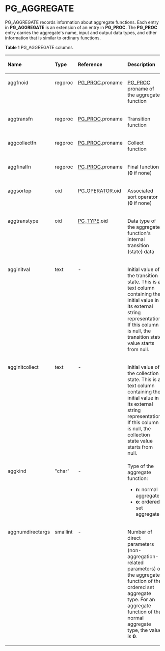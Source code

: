 # PG\_AGGREGATE<a name="EN-US_TOPIC_0242385793"></a>

PG\_AGGREGATE records information about aggregate functions. Each entry in  **PG\_AGGREGATE**  is an extension of an entry in  **PG\_PROC**. The  **PG\_PROC**  entry carries the aggregate's name, input and output data types, and other information that is similar to ordinary functions.

**Table  1**  PG\_AGGREGATE columns

<a name="en-us_topic_0237122266_en-us_topic_0059777833_t78348f63ee1d413abe2de0904b31eff5"></a>
<table><thead align="left"><tr id="en-us_topic_0237122266_en-us_topic_0059777833_r6f4b35ae2e6e452a9f6edadd9d513dc0"><th class="cellrowborder" valign="top" width="19.55%" id="mcps1.2.5.1.1"><p id="en-us_topic_0237122266_en-us_topic_0059777833_a19582f8192204642b048ba6e8797a25b"><a name="en-us_topic_0237122266_en-us_topic_0059777833_a19582f8192204642b048ba6e8797a25b"></a><a name="en-us_topic_0237122266_en-us_topic_0059777833_a19582f8192204642b048ba6e8797a25b"></a>Name</p>
</th>
<th class="cellrowborder" valign="top" width="13.530000000000001%" id="mcps1.2.5.1.2"><p id="en-us_topic_0237122266_en-us_topic_0059777833_aa99a45fc42a445aebb8976f1996d4ff8"><a name="en-us_topic_0237122266_en-us_topic_0059777833_aa99a45fc42a445aebb8976f1996d4ff8"></a><a name="en-us_topic_0237122266_en-us_topic_0059777833_aa99a45fc42a445aebb8976f1996d4ff8"></a>Type</p>
</th>
<th class="cellrowborder" valign="top" width="27.82%" id="mcps1.2.5.1.3"><p id="en-us_topic_0237122266_en-us_topic_0059777833_a7a77c327b4844e869145c59951ec4ff2"><a name="en-us_topic_0237122266_en-us_topic_0059777833_a7a77c327b4844e869145c59951ec4ff2"></a><a name="en-us_topic_0237122266_en-us_topic_0059777833_a7a77c327b4844e869145c59951ec4ff2"></a>Reference</p>
</th>
<th class="cellrowborder" valign="top" width="39.1%" id="mcps1.2.5.1.4"><p id="en-us_topic_0237122266_en-us_topic_0059777833_a1f0cd8edd8b740cfa6f6efe73652afdb"><a name="en-us_topic_0237122266_en-us_topic_0059777833_a1f0cd8edd8b740cfa6f6efe73652afdb"></a><a name="en-us_topic_0237122266_en-us_topic_0059777833_a1f0cd8edd8b740cfa6f6efe73652afdb"></a>Description</p>
</th>
</tr>
</thead>
<tbody><tr id="en-us_topic_0237122266_en-us_topic_0059777833_r3b022eb846fb4c0c97ed1f81c87e5446"><td class="cellrowborder" valign="top" width="19.55%" headers="mcps1.2.5.1.1 "><p id="en-us_topic_0237122266_en-us_topic_0059777833_ad6b6de6abce74084a1c560fa3ea05394"><a name="en-us_topic_0237122266_en-us_topic_0059777833_ad6b6de6abce74084a1c560fa3ea05394"></a><a name="en-us_topic_0237122266_en-us_topic_0059777833_ad6b6de6abce74084a1c560fa3ea05394"></a>aggfnoid</p>
</td>
<td class="cellrowborder" valign="top" width="13.530000000000001%" headers="mcps1.2.5.1.2 "><p id="en-us_topic_0237122266_en-us_topic_0059777833_ac737df4a04874512836097580d7e353f"><a name="en-us_topic_0237122266_en-us_topic_0059777833_ac737df4a04874512836097580d7e353f"></a><a name="en-us_topic_0237122266_en-us_topic_0059777833_ac737df4a04874512836097580d7e353f"></a>regproc</p>
</td>
<td class="cellrowborder" valign="top" width="27.82%" headers="mcps1.2.5.1.3 "><p id="en-us_topic_0237122266_en-us_topic_0059777833_a4a1a0492f6b842d5baf94c9f1048429f"><a name="en-us_topic_0237122266_en-us_topic_0059777833_a4a1a0492f6b842d5baf94c9f1048429f"></a><a name="en-us_topic_0237122266_en-us_topic_0059777833_a4a1a0492f6b842d5baf94c9f1048429f"></a><a href="pg_proc.md">PG_PROC</a>.proname</p>
</td>
<td class="cellrowborder" valign="top" width="39.1%" headers="mcps1.2.5.1.4 "><p id="en-us_topic_0237122266_p73401827141214"><a name="en-us_topic_0237122266_p73401827141214"></a><a name="en-us_topic_0237122266_p73401827141214"></a><a href="pg_proc.md">PG_PROC</a> proname of the aggregate function</p>
</td>
</tr>
<tr id="en-us_topic_0237122266_en-us_topic_0059777833_rbab82d27081a471d9b5e4c0cb26dfa91"><td class="cellrowborder" valign="top" width="19.55%" headers="mcps1.2.5.1.1 "><p id="en-us_topic_0237122266_en-us_topic_0059777833_ae1530e82b0184a08af60efd9a0d89f13"><a name="en-us_topic_0237122266_en-us_topic_0059777833_ae1530e82b0184a08af60efd9a0d89f13"></a><a name="en-us_topic_0237122266_en-us_topic_0059777833_ae1530e82b0184a08af60efd9a0d89f13"></a>aggtransfn</p>
</td>
<td class="cellrowborder" valign="top" width="13.530000000000001%" headers="mcps1.2.5.1.2 "><p id="en-us_topic_0237122266_en-us_topic_0059777833_aa6e7924dca2f4288913052cb4f802bf2"><a name="en-us_topic_0237122266_en-us_topic_0059777833_aa6e7924dca2f4288913052cb4f802bf2"></a><a name="en-us_topic_0237122266_en-us_topic_0059777833_aa6e7924dca2f4288913052cb4f802bf2"></a>regproc</p>
</td>
<td class="cellrowborder" valign="top" width="27.82%" headers="mcps1.2.5.1.3 "><p id="en-us_topic_0237122266_en-us_topic_0059777833_a9ef57d1d15d9453a8dc3c8db6cc2c9cc"><a name="en-us_topic_0237122266_en-us_topic_0059777833_a9ef57d1d15d9453a8dc3c8db6cc2c9cc"></a><a name="en-us_topic_0237122266_en-us_topic_0059777833_a9ef57d1d15d9453a8dc3c8db6cc2c9cc"></a><a href="pg_proc.md">PG_PROC</a>.proname</p>
</td>
<td class="cellrowborder" valign="top" width="39.1%" headers="mcps1.2.5.1.4 "><p id="en-us_topic_0237122266_en-us_topic_0059777833_a44d743e0231846c6b8e5d55510c9ea01"><a name="en-us_topic_0237122266_en-us_topic_0059777833_a44d743e0231846c6b8e5d55510c9ea01"></a><a name="en-us_topic_0237122266_en-us_topic_0059777833_a44d743e0231846c6b8e5d55510c9ea01"></a>Transition function</p>
</td>
</tr>
<tr id="en-us_topic_0237122266_en-us_topic_0059777833_r59a6cefbfeb34b71b33910a4e09de7fb"><td class="cellrowborder" valign="top" width="19.55%" headers="mcps1.2.5.1.1 "><p id="en-us_topic_0237122266_en-us_topic_0059777833_a09dedc63c6204f48b39be056b677c0e2"><a name="en-us_topic_0237122266_en-us_topic_0059777833_a09dedc63c6204f48b39be056b677c0e2"></a><a name="en-us_topic_0237122266_en-us_topic_0059777833_a09dedc63c6204f48b39be056b677c0e2"></a>aggcollectfn</p>
</td>
<td class="cellrowborder" valign="top" width="13.530000000000001%" headers="mcps1.2.5.1.2 "><p id="en-us_topic_0237122266_en-us_topic_0059777833_ab608734f3b0543729e71a5956caa18ac"><a name="en-us_topic_0237122266_en-us_topic_0059777833_ab608734f3b0543729e71a5956caa18ac"></a><a name="en-us_topic_0237122266_en-us_topic_0059777833_ab608734f3b0543729e71a5956caa18ac"></a>regproc</p>
</td>
<td class="cellrowborder" valign="top" width="27.82%" headers="mcps1.2.5.1.3 "><p id="en-us_topic_0237122266_en-us_topic_0059777833_ab4684d84497845c2ad1cfea43a56dd72"><a name="en-us_topic_0237122266_en-us_topic_0059777833_ab4684d84497845c2ad1cfea43a56dd72"></a><a name="en-us_topic_0237122266_en-us_topic_0059777833_ab4684d84497845c2ad1cfea43a56dd72"></a><a href="pg_proc.md">PG_PROC</a>.proname</p>
</td>
<td class="cellrowborder" valign="top" width="39.1%" headers="mcps1.2.5.1.4 "><p id="en-us_topic_0237122266_en-us_topic_0059777833_a0cae7f1ae562404e864e68024ae8da54"><a name="en-us_topic_0237122266_en-us_topic_0059777833_a0cae7f1ae562404e864e68024ae8da54"></a><a name="en-us_topic_0237122266_en-us_topic_0059777833_a0cae7f1ae562404e864e68024ae8da54"></a>Collect function</p>
</td>
</tr>
<tr id="en-us_topic_0237122266_en-us_topic_0059777833_rcc027b919ab54c4abf9c1b923522be48"><td class="cellrowborder" valign="top" width="19.55%" headers="mcps1.2.5.1.1 "><p id="en-us_topic_0237122266_en-us_topic_0059777833_a989677b72f5244fdaae36b2122c76458"><a name="en-us_topic_0237122266_en-us_topic_0059777833_a989677b72f5244fdaae36b2122c76458"></a><a name="en-us_topic_0237122266_en-us_topic_0059777833_a989677b72f5244fdaae36b2122c76458"></a>aggfinalfn</p>
</td>
<td class="cellrowborder" valign="top" width="13.530000000000001%" headers="mcps1.2.5.1.2 "><p id="en-us_topic_0237122266_en-us_topic_0059777833_a71190dd8423541df847374f2e5bf66e8"><a name="en-us_topic_0237122266_en-us_topic_0059777833_a71190dd8423541df847374f2e5bf66e8"></a><a name="en-us_topic_0237122266_en-us_topic_0059777833_a71190dd8423541df847374f2e5bf66e8"></a>regproc</p>
</td>
<td class="cellrowborder" valign="top" width="27.82%" headers="mcps1.2.5.1.3 "><p id="en-us_topic_0237122266_en-us_topic_0059777833_ada972480e7ef4ddab0cdf6fa502f9a96"><a name="en-us_topic_0237122266_en-us_topic_0059777833_ada972480e7ef4ddab0cdf6fa502f9a96"></a><a name="en-us_topic_0237122266_en-us_topic_0059777833_ada972480e7ef4ddab0cdf6fa502f9a96"></a><a href="pg_proc.md">PG_PROC</a>.proname</p>
</td>
<td class="cellrowborder" valign="top" width="39.1%" headers="mcps1.2.5.1.4 "><p id="en-us_topic_0237122266_en-us_topic_0059777833_a703bd0aac55b40dd839dcf6dc791a210"><a name="en-us_topic_0237122266_en-us_topic_0059777833_a703bd0aac55b40dd839dcf6dc791a210"></a><a name="en-us_topic_0237122266_en-us_topic_0059777833_a703bd0aac55b40dd839dcf6dc791a210"></a>Final function (<strong id="en-us_topic_0237122266_b1659283121615"><a name="en-us_topic_0237122266_b1659283121615"></a><a name="en-us_topic_0237122266_b1659283121615"></a>0</strong> if none)</p>
</td>
</tr>
<tr id="en-us_topic_0237122266_en-us_topic_0059777833_rf7682b0b8f724925a09e14f27a37b454"><td class="cellrowborder" valign="top" width="19.55%" headers="mcps1.2.5.1.1 "><p id="en-us_topic_0237122266_en-us_topic_0059777833_a9298093344dc4d249f28641d17cf8d5a"><a name="en-us_topic_0237122266_en-us_topic_0059777833_a9298093344dc4d249f28641d17cf8d5a"></a><a name="en-us_topic_0237122266_en-us_topic_0059777833_a9298093344dc4d249f28641d17cf8d5a"></a>aggsortop</p>
</td>
<td class="cellrowborder" valign="top" width="13.530000000000001%" headers="mcps1.2.5.1.2 "><p id="en-us_topic_0237122266_en-us_topic_0059777833_a5683c3c1a25341f0b41858e79a791922"><a name="en-us_topic_0237122266_en-us_topic_0059777833_a5683c3c1a25341f0b41858e79a791922"></a><a name="en-us_topic_0237122266_en-us_topic_0059777833_a5683c3c1a25341f0b41858e79a791922"></a>oid</p>
</td>
<td class="cellrowborder" valign="top" width="27.82%" headers="mcps1.2.5.1.3 "><p id="en-us_topic_0237122266_en-us_topic_0059777833_a7f0248b191714edbbec6aed7f696f7f0"><a name="en-us_topic_0237122266_en-us_topic_0059777833_a7f0248b191714edbbec6aed7f696f7f0"></a><a name="en-us_topic_0237122266_en-us_topic_0059777833_a7f0248b191714edbbec6aed7f696f7f0"></a><a href="pg_operator.md">PG_OPERATOR</a>.oid</p>
</td>
<td class="cellrowborder" valign="top" width="39.1%" headers="mcps1.2.5.1.4 "><p id="en-us_topic_0237122266_en-us_topic_0059777833_aa946374548ce4624aeebdb7bf55983ed"><a name="en-us_topic_0237122266_en-us_topic_0059777833_aa946374548ce4624aeebdb7bf55983ed"></a><a name="en-us_topic_0237122266_en-us_topic_0059777833_aa946374548ce4624aeebdb7bf55983ed"></a>Associated sort operator (<strong id="en-us_topic_0237122266_b159331326166"><a name="en-us_topic_0237122266_b159331326166"></a><a name="en-us_topic_0237122266_b159331326166"></a>0</strong> if none)</p>
</td>
</tr>
<tr id="en-us_topic_0237122266_en-us_topic_0059777833_ra97edffba17641c9b3cd7a5e43ad01e8"><td class="cellrowborder" valign="top" width="19.55%" headers="mcps1.2.5.1.1 "><p id="en-us_topic_0237122266_en-us_topic_0059777833_a8afb91f50dd1429d9fe89d73b3af0a77"><a name="en-us_topic_0237122266_en-us_topic_0059777833_a8afb91f50dd1429d9fe89d73b3af0a77"></a><a name="en-us_topic_0237122266_en-us_topic_0059777833_a8afb91f50dd1429d9fe89d73b3af0a77"></a>aggtranstype</p>
</td>
<td class="cellrowborder" valign="top" width="13.530000000000001%" headers="mcps1.2.5.1.2 "><p id="en-us_topic_0237122266_en-us_topic_0059777833_ae6cad39facca4bad8752d4f3d25cca97"><a name="en-us_topic_0237122266_en-us_topic_0059777833_ae6cad39facca4bad8752d4f3d25cca97"></a><a name="en-us_topic_0237122266_en-us_topic_0059777833_ae6cad39facca4bad8752d4f3d25cca97"></a>oid</p>
</td>
<td class="cellrowborder" valign="top" width="27.82%" headers="mcps1.2.5.1.3 "><p id="en-us_topic_0237122266_en-us_topic_0059777833_ac2065ff72197433e8ffd8eb22822b8fa"><a name="en-us_topic_0237122266_en-us_topic_0059777833_ac2065ff72197433e8ffd8eb22822b8fa"></a><a name="en-us_topic_0237122266_en-us_topic_0059777833_ac2065ff72197433e8ffd8eb22822b8fa"></a><a href="pg_type.md">PG_TYPE</a>.oid</p>
</td>
<td class="cellrowborder" valign="top" width="39.1%" headers="mcps1.2.5.1.4 "><p id="en-us_topic_0237122266_en-us_topic_0059777833_a3eec720a4a954a93a7c009ce378b12e8"><a name="en-us_topic_0237122266_en-us_topic_0059777833_a3eec720a4a954a93a7c009ce378b12e8"></a><a name="en-us_topic_0237122266_en-us_topic_0059777833_a3eec720a4a954a93a7c009ce378b12e8"></a>Data type of the aggregate function's internal transition (state) data</p>
</td>
</tr>
<tr id="en-us_topic_0237122266_en-us_topic_0059777833_r2d73907919b448a287cbcae422f2e01e"><td class="cellrowborder" valign="top" width="19.55%" headers="mcps1.2.5.1.1 "><p id="en-us_topic_0237122266_en-us_topic_0059777833_a7fa5dcd0dbac4c539d73c81435f1dd5e"><a name="en-us_topic_0237122266_en-us_topic_0059777833_a7fa5dcd0dbac4c539d73c81435f1dd5e"></a><a name="en-us_topic_0237122266_en-us_topic_0059777833_a7fa5dcd0dbac4c539d73c81435f1dd5e"></a>agginitval</p>
</td>
<td class="cellrowborder" valign="top" width="13.530000000000001%" headers="mcps1.2.5.1.2 "><p id="en-us_topic_0237122266_en-us_topic_0059777833_af160bbef970d44f58d54f3bc8f424bfc"><a name="en-us_topic_0237122266_en-us_topic_0059777833_af160bbef970d44f58d54f3bc8f424bfc"></a><a name="en-us_topic_0237122266_en-us_topic_0059777833_af160bbef970d44f58d54f3bc8f424bfc"></a>text</p>
</td>
<td class="cellrowborder" valign="top" width="27.82%" headers="mcps1.2.5.1.3 "><p id="en-us_topic_0237122266_en-us_topic_0059777833_a64c67b6ae2ef4bd9b28cde575c1d1d32"><a name="en-us_topic_0237122266_en-us_topic_0059777833_a64c67b6ae2ef4bd9b28cde575c1d1d32"></a><a name="en-us_topic_0237122266_en-us_topic_0059777833_a64c67b6ae2ef4bd9b28cde575c1d1d32"></a>-</p>
</td>
<td class="cellrowborder" valign="top" width="39.1%" headers="mcps1.2.5.1.4 "><p id="en-us_topic_0237122266_en-us_topic_0059777833_a397acde1a6774ac9b724802a948b0b90"><a name="en-us_topic_0237122266_en-us_topic_0059777833_a397acde1a6774ac9b724802a948b0b90"></a><a name="en-us_topic_0237122266_en-us_topic_0059777833_a397acde1a6774ac9b724802a948b0b90"></a>Initial value of the transition state. This is a text column containing the initial value in its external string representation. If this column is null, the transition state value starts from null. </p>
</td>
</tr>
<tr id="en-us_topic_0237122266_en-us_topic_0059777833_re36650e3c8064a8fa49e6e9998bb29ee"><td class="cellrowborder" valign="top" width="19.55%" headers="mcps1.2.5.1.1 "><p id="en-us_topic_0237122266_en-us_topic_0059777833_af87c2136b8ca4d17955bbc8c4cc00c9e"><a name="en-us_topic_0237122266_en-us_topic_0059777833_af87c2136b8ca4d17955bbc8c4cc00c9e"></a><a name="en-us_topic_0237122266_en-us_topic_0059777833_af87c2136b8ca4d17955bbc8c4cc00c9e"></a>agginitcollect</p>
</td>
<td class="cellrowborder" valign="top" width="13.530000000000001%" headers="mcps1.2.5.1.2 "><p id="en-us_topic_0237122266_en-us_topic_0059777833_ae85898fbefeb4d618d4c41199a26aaa2"><a name="en-us_topic_0237122266_en-us_topic_0059777833_ae85898fbefeb4d618d4c41199a26aaa2"></a><a name="en-us_topic_0237122266_en-us_topic_0059777833_ae85898fbefeb4d618d4c41199a26aaa2"></a>text</p>
</td>
<td class="cellrowborder" valign="top" width="27.82%" headers="mcps1.2.5.1.3 "><p id="en-us_topic_0237122266_en-us_topic_0059777833_adab7fbf03fb8486aa94f3b208fc5584d"><a name="en-us_topic_0237122266_en-us_topic_0059777833_adab7fbf03fb8486aa94f3b208fc5584d"></a><a name="en-us_topic_0237122266_en-us_topic_0059777833_adab7fbf03fb8486aa94f3b208fc5584d"></a>-</p>
</td>
<td class="cellrowborder" valign="top" width="39.1%" headers="mcps1.2.5.1.4 "><p id="en-us_topic_0237122266_en-us_topic_0059777833_afacf9055489f4e68a3734ce70a1b4aa3"><a name="en-us_topic_0237122266_en-us_topic_0059777833_afacf9055489f4e68a3734ce70a1b4aa3"></a><a name="en-us_topic_0237122266_en-us_topic_0059777833_afacf9055489f4e68a3734ce70a1b4aa3"></a>Initial value of the collection state. This is a text column containing the initial value in its external string representation. If this column is null, the collection state value starts from null. </p>
</td>
</tr>
<tr id="en-us_topic_0237122266_row13583185155216"><td class="cellrowborder" valign="top" width="19.55%" headers="mcps1.2.5.1.1 "><p id="en-us_topic_0237122266_p17583951195211"><a name="en-us_topic_0237122266_p17583951195211"></a><a name="en-us_topic_0237122266_p17583951195211"></a>aggkind</p>
</td>
<td class="cellrowborder" valign="top" width="13.530000000000001%" headers="mcps1.2.5.1.2 "><p id="en-us_topic_0237122266_p195839513525"><a name="en-us_topic_0237122266_p195839513525"></a><a name="en-us_topic_0237122266_p195839513525"></a>"char"</p>
</td>
<td class="cellrowborder" valign="top" width="27.82%" headers="mcps1.2.5.1.3 "><p id="en-us_topic_0237122266_p1158375125213"><a name="en-us_topic_0237122266_p1158375125213"></a><a name="en-us_topic_0237122266_p1158375125213"></a>-</p>
</td>
<td class="cellrowborder" valign="top" width="39.1%" headers="mcps1.2.5.1.4 "><div class="p" id="en-us_topic_0237122266_p14944809242"><a name="en-us_topic_0237122266_p14944809242"></a><a name="en-us_topic_0237122266_p14944809242"></a>Type of the aggregate function:<a name="en-us_topic_0237122266_ul173372515244"></a><a name="en-us_topic_0237122266_ul173372515244"></a><ul id="en-us_topic_0237122266_ul173372515244"><li><strong id="en-us_topic_0237122266_b94184515114"><a name="en-us_topic_0237122266_b94184515114"></a><a name="en-us_topic_0237122266_b94184515114"></a>n</strong>: normal aggregate</li><li><strong id="en-us_topic_0237122266_b1976384810514"><a name="en-us_topic_0237122266_b1976384810514"></a><a name="en-us_topic_0237122266_b1976384810514"></a>o</strong>: ordered set aggregate</li></ul>
</div>
</td>
</tr>
<tr id="en-us_topic_0237122266_row10557174195811"><td class="cellrowborder" valign="top" width="19.55%" headers="mcps1.2.5.1.1 "><p id="en-us_topic_0237122266_p10558174205818"><a name="en-us_topic_0237122266_p10558174205818"></a><a name="en-us_topic_0237122266_p10558174205818"></a>aggnumdirectargs</p>
</td>
<td class="cellrowborder" valign="top" width="13.530000000000001%" headers="mcps1.2.5.1.2 "><p id="en-us_topic_0237122266_p1855817419581"><a name="en-us_topic_0237122266_p1855817419581"></a><a name="en-us_topic_0237122266_p1855817419581"></a>smallint</p>
</td>
<td class="cellrowborder" valign="top" width="27.82%" headers="mcps1.2.5.1.3 "><p id="en-us_topic_0237122266_p105582410586"><a name="en-us_topic_0237122266_p105582410586"></a><a name="en-us_topic_0237122266_p105582410586"></a>-</p>
</td>
<td class="cellrowborder" valign="top" width="39.1%" headers="mcps1.2.5.1.4 "><p id="en-us_topic_0237122266_p3895449276"><a name="en-us_topic_0237122266_p3895449276"></a><a name="en-us_topic_0237122266_p3895449276"></a>Number of direct parameters (non-aggregation-related parameters) of the aggregate function of the ordered set aggregate type. For an aggregate function of the normal aggregate type, the value is <strong id="en-us_topic_0237122266_b1516484885413"><a name="en-us_topic_0237122266_b1516484885413"></a><a name="en-us_topic_0237122266_b1516484885413"></a>0</strong>.</p>
</td>
</tr>
</tbody>
</table>

